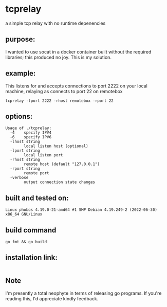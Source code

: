# tcprelay

a simple tcp relay with no runtime depenencies 

## purpose:
I wanted to use socat in a docker container built without the required libraries; this produced no joy.  This is my solution.

## example:
This listens for and accepts connections to port 2222 on your local machine, relaying as connects to port 22 on remotebox
```
tcprelay -lport 2222 -rhost remotebox -rport 22
```

## options:
```
Usage of ./tcprelay:
  -4	specify IPV4
  -6	specify IPV6
  -lhost string
    	local listen host (optional)
  -lport string
    	local listen port
  -rhost string
    	remote host (default "127.0.0.1")
  -rport string
    	remote port
  -verbose
    	output connection state changes
```

## built and tested on: 
```
Linux phobos 4.19.0-21-amd64 #1 SMP Debian 4.19.249-2 (2022-06-30) x86_64 GNU/Linux
```

## build command
```
go fmt && go build
```

## installation link:
```
```

## Note
I'm presently a total neophyte in terms of releasing go programs.  If you're reading this, I'd appreciate kindly feedback.
